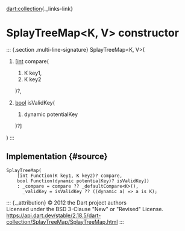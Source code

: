 [dart:collection](../../dart-collection/dart-collection-library){._links-link}

SplayTreeMap\<K, V\> constructor
================================

::: {.section .multi-line-signature}
SplayTreeMap\<K, V\>(

1.  \[[int](../../dart-core/int-class) compare(
    1.  K key1,
    2.  K key2

    )?,
2.  [bool](../../dart-core/bool-class) isValidKey(
    1.  dynamic potentialKey

    )?\]

)
:::

Implementation {#source}
--------------

``` {.language-dart data-language="dart"}
SplayTreeMap(
    [int Function(K key1, K key2)? compare,
    bool Function(dynamic potentialKey)? isValidKey])
    : _compare = compare ?? _defaultCompare<K>(),
      _validKey = isValidKey ?? ((dynamic a) => a is K);
```

::: {._attribution}
© 2012 the Dart project authors\
Licensed under the BSD 3-Clause \"New\" or \"Revised\" License.\
<https://api.dart.dev/stable/2.18.5/dart-collection/SplayTreeMap/SplayTreeMap.html>
:::
